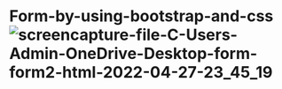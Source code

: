 # Form-by-using-bootstrap-and-css![screencapture-file-C-Users-Admin-OneDrive-Desktop-form-form2-html-2022-04-27-23_45_19](https://user-images.githubusercontent.com/102878103/165592696-c899aa48-2fcf-4531-87ea-c55fd4aced15.png)
